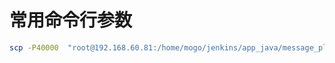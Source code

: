 # 常用命令行参数

```bash
scp -P40000  "root@192.168.60.81:/home/mogo/jenkins/app_java/message_platform/mgzf*"

```

